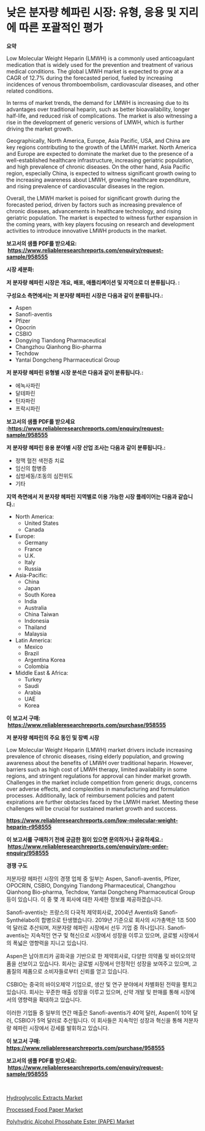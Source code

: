 <p><h1>낮은 분자량 헤파린 시장: 유형, 응용 및 지리에 따른 포괄적인 평가</h1></p><p><strong>요약</strong></p>
<p><p>Low Molecular Weight Heparin (LMWH) is a commonly used anticoagulant medication that is widely used for the prevention and treatment of various medical conditions. The global LMWH market is expected to grow at a CAGR of 12.7% during the forecasted period, fueled by increasing incidences of venous thromboembolism, cardiovascular diseases, and other related conditions.</p><p>In terms of market trends, the demand for LMWH is increasing due to its advantages over traditional heparin, such as better bioavailability, longer half-life, and reduced risk of complications. The market is also witnessing a rise in the development of generic versions of LMWH, which is further driving the market growth.</p><p>Geographically, North America, Europe, Asia Pacific, USA, and China are key regions contributing to the growth of the LMWH market. North America and Europe are expected to dominate the market due to the presence of a well-established healthcare infrastructure, increasing geriatric population, and high prevalence of chronic diseases. On the other hand, Asia Pacific region, especially China, is expected to witness significant growth owing to the increasing awareness about LMWH, growing healthcare expenditure, and rising prevalence of cardiovascular diseases in the region.</p><p>Overall, the LMWH market is poised for significant growth during the forecasted period, driven by factors such as increasing prevalence of chronic diseases, advancements in healthcare technology, and rising geriatric population. The market is expected to witness further expansion in the coming years, with key players focusing on research and development activities to introduce innovative LMWH products in the market.</p></p>
<p><strong>보고서의 샘플 PDF를 받으세요: &nbsp;<a href="https://www.reliableresearchreports.com/enquiry/request-sample/958555">https://www.reliableresearchreports.com/enquiry/request-sample/958555</a></strong></p>
<p><strong>시장 세분화:</strong></p>
<p><strong> 저 분자량 헤파린 시장은 개요, 배포, 애플리케이션 및 지역으로 더 분류됩니다. :</strong></p>
<p><strong>구성요소 측면에서는 저 분자량 헤파린 시장은 다음과 같이 분류됩니다.:</strong></p>
<p><ul><li>Aspen</li><li>Sanofi-aventis</li><li>Pfizer</li><li>Opocrin</li><li>CSBIO</li><li>Dongying Tiandong Pharmaceutical</li><li>Changzhou Qianhong Bio-pharma</li><li>Techdow</li><li>Yantai Dongcheng Pharmaceutical Group</li></ul></p>
<p><strong> 저 분자량 헤파린 유형별 시장 분석은 다음과 같이 분류됩니다.:</strong></p>
<p><ul><li>에녹사파린</li><li>달테파린</li><li>틴자파린</li><li>프락시파린</li></ul></p>
<p><strong>보고서의 샘플 PDF를 받으세요 :<a href="https://www.reliableresearchreports.com/enquiry/request-sample/958555">https://www.reliableresearchreports.com/enquiry/request-sample/958555</a></strong></p>
<p><strong> 저 분자량 헤파린 응용 분야별 시장 산업 조사는 다음과 같이 분류됩니다.:</strong></p>
<p><ul><li>정맥 혈전 색전증 치료</li><li>임신의 합병증</li><li>심방세동/조동의 심전위도</li><li>기타</li></ul></p>
<p><strong>지역 측면에서 저 분자량 헤파린 지역별로 이용 가능한 시장 플레이어는 다음과 같습니다.:</strong></p>
<p><ul>
    <li>
        North America:
        <ul>
            <li>United States</li>
            <li>Canada</li>
        </ul>
    </li>
    <li>
        Europe:
        <ul>
            <li>Germany</li>
            <li>France</li>
            <li>U.K.</li>
            <li>Italy</li>
            <li>Russia</li>
        </ul>
    </li>
    <li>
        Asia-Pacific:
        <ul>
            <li>China</li>
            <li>Japan</li>
            <li>South Korea</li>
            <li>India</li>
            <li>Australia</li>
            <li>China Taiwan</li>
            <li>Indonesia</li>
            <li>Thailand</li>
            <li>Malaysia</li>
        </ul>
    </li>
    <li>
        Latin America:
        <ul>
            <li>Mexico</li>
            <li>Brazil</li>
            <li>Argentina Korea</li>
            <li>Colombia</li>
        </ul>
    </li>
    <li>
        Middle East & Africa:
        <ul>
            <li>Turkey</li>
            <li>Saudi</li>
            <li>Arabia</li>
            <li>UAE</li>
            <li>Korea</li>
        </ul>
    </li>
    </ul></p>
<p><strong>이 보고서 구매: &nbsp;<a href="https://www.reliableresearchreports.com/purchase/958555">https://www.reliableresearchreports.com/purchase/958555</a></strong></p>
<p><strong>저 분자량 헤파린의 주요 동인 및 장벽 시장</strong></p>
<p><p>Low Molecular Weight Heparin (LMWH) market drivers include increasing prevalence of chronic diseases, rising elderly population, and growing awareness about the benefits of LMWH over traditional heparin. However, barriers such as high cost of LMWH therapy, limited availability in some regions, and stringent regulations for approval can hinder market growth. Challenges in the market include competition from generic drugs, concerns over adverse effects, and complexities in manufacturing and formulation processes. Additionally, lack of reimbursement policies and patent expirations are further obstacles faced by the LMWH market. Meeting these challenges will be crucial for sustained market growth and success.</p></p>
<p><strong><a href="https://www.reliableresearchreports.com/low-molecular-weight-heparin-r958555">https://www.reliableresearchreports.com/low-molecular-weight-heparin-r958555</a></strong></p>
<p><strong>이 보고서를 구매하기 전에 궁금한 점이 있으면 문의하거나 공유하세요.: &nbsp;<a href="https://www.reliableresearchreports.com/enquiry/pre-order-enquiry/958555">https://www.reliableresearchreports.com/enquiry/pre-order-enquiry/958555</a></strong></p>
<p><strong>경쟁 구도</strong></p>
<p><p>저분자량 헤파린 시장의 경쟁 업체 중 일부는 Aspen, Sanofi-aventis, Pfizer, OPOCRIN, CSBIO, Dongying Tiandong Pharmaceutical, Changzhou Qianhong Bio-pharma, Techdow, Yantai Dongcheng Pharmaceutical Group 등이 있습니다. 이 중 몇 개 회사에 대한 자세한 정보를 제공하겠습니다.</p><p>Sanofi-aventis는 프랑스의 다국적 제약회사로, 2004년 Aventis와 Sanofi-Synthélabo의 합병으로 탄생했습니다. 2019년 기준으로 회사의 시가총액은 1조 500억 달러로 추산되며, 저분자량 헤파린 시장에서 선두 기업 중 하나입니다. Sanofi-aventis는 지속적인 연구 및 혁신으로 시장에서 성장을 이루고 있으며, 글로벌 시장에서의 폭넓은 영향력을 지니고 있습니다.</p><p>Aspen은 남아프리카 공화국을 기반으로 한 제약회사로, 다양한 의약품 및 바이오의약품을 선보이고 있습니다. 회사는 글로벌 시장에서 안정적인 성장을 보여주고 있으며, 고품질의 제품으로 소비자들로부터 신뢰를 얻고 있습니다.</p><p>CSBIO는 중국의 바이오제약 기업으로, 생산 및 연구 분야에서 차별화된 전략을 펼치고 있습니다. 회사는 꾸준한 매출 성장을 이루고 있으며, 신약 개발 및 판매를 통해 시장에서의 영향력을 확대하고 있습니다.</p><p>이러한 기업들 중 일부의 연간 매출은 Sanofi-aventis가 40억 달러, Aspen이 10억 달러, CSBIO가 5억 달러로 추산됩니다. 이 회사들은 지속적인 성장과 혁신을 통해 저분자량 헤파린 시장에서 강세를 발휘하고 있습니다.</p></p>
<p><strong>이 보고서 구매: &nbsp; <a href="https://www.reliableresearchreports.com/purchase/958555">https://www.reliableresearchreports.com/purchase/958555</a></strong></p>
<p><strong>보고서의 샘플 PDF를 받으세요: &nbsp;<a href="https://www.reliableresearchreports.com/enquiry/request-sample/958555">https://www.reliableresearchreports.com/enquiry/request-sample/958555</a></strong><strong></strong></p>
<p>&nbsp;</p>
<p><p><a href="https://www.linkedin.com/pulse/hydroglycolic-extracts-market-size-furnishes-valuable-information-g5cqe?trackingId=AeK5EXsdRzBBbhoFbiM2dg%3D%3D">Hydroglycolic Extracts Market</a></p><p><a href="https://www.linkedin.com/pulse/processed-food-paper-market-analysis-size-global-industry-himic?trackingId=EHYUmCQYS%2Bjv9jGpXlm5pw%3D%3D">Processed Food Paper Market</a></p><p><a href="https://www.linkedin.com/pulse/polyhydric-alcohol-phosphate-ester-pape-market-centers-aspects-vpm8e?trackingId=7MZxO5UKFoe4%2BRomZRTmUA%3D%3D">Polyhydric Alcohol Phosphate Ester (PAPE) Market</a></p></p>
